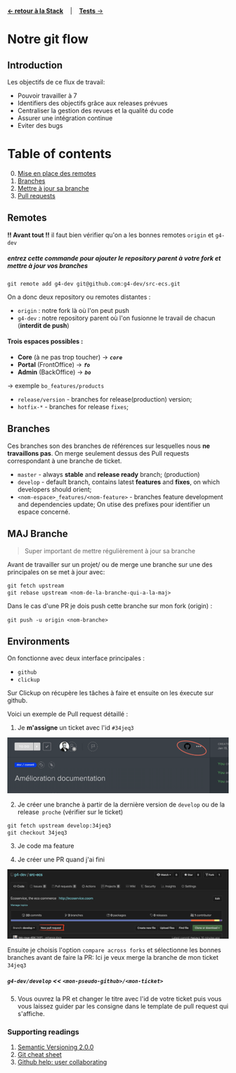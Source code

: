 [**&larr; retour à la Stack**](2Stack.md) &nbsp;&nbsp; | &nbsp;&nbsp; [**Tests** &rarr;](4Tests.md)

# Notre git flow

## Introduction
Les objectifs de ce flux de travail:
 - Pouvoir travailler à 7
 - Identifiers des objectifs grâce aux releases prévues 
 - Centraliser la gestion des revues et la qualité du code
 - Assurer une intégration continue
 - Eviter des bugs

# Table of contents
0. [Mise en place des remotes](#remotes)
1. [Branches](#branches)
4. [Mettre à jour sa branche](#majbranche)
2. [Pull requests](#environments)

## Remotes

**!! Avant tout !!** il faut bien vérifier qu'on a les bonnes remotes `origin` et `g4-dev`

##### entrez cette commande pour ajouter le repository parent à votre fork et mettre à jour vos branches

```
git remote add g4-dev git@github.com:g4-dev/src-ecs.git
```

On a donc deux repository ou remotes distantes :
- `origin` : notre fork là où l'on peut push
- `g4-dev` : notre repository parent où l'on fusionne le travail de chacun (**interdit de push**)

#### Trois espaces possibles :
  - **Core** (à ne pas trop toucher) &rarr; ***`core`***
  - **Portal** (FrontOffice) &rarr; ***`fo`***
  - **Admin** (BackOffice) &rarr; ***`bo`***

&rarr; exemple `bo_features/products`

- `release/version` - branches for release(production) version;
- `hotfix-*` - branches for release `fixes`;

## Branches

Ces branches son des branches de références sur lesquelles nous **ne travaillons pas**.
On merge seulement dessus des Pull requests correspondant à une branche de ticket.

- `master` - always **stable** and **release ready** branch; (production)
- `develop` - default branch, contains latest **features** and **fixes**, on which developers should orient;
- `<nom-espace>_features/<nom-feature>` - branches feature development and dependencies update;
On utise des prefixes pour identifier un espace concerné.

## MAJ Branche
> Super important de mettre régulièrement à jour sa branche

Avant de travailler sur un projet/ ou de merge une branche sur une des principales on se met à jour avec:

```
git fetch upstream
git rebase upstream <nom-de-la-branche-qui-a-la-maj>
```

Dans le cas d'une PR je dois push cette branche sur mon fork (origin) :

`git push -u origin <nom-branche>`

## Environments

On fonctionne avec deux interface principales :
- `github`
- `clickup`

Sur Clickup on récupère les tâches à faire et ensuite on les éxecute sur github.

Voici un exemple de Pull request détaillé :

  1. Je **m'assigne** un ticket avec l'id `#34jeq3`

  ![image_ticket](res/start_ticket.png)

  2. Je créer une branche à partir de la dernière version de `develop` ou de la release` proche` (vérifier sur le ticket)
  
  ```
  git fetch upstream develop:34jeq3
  git checkout 34jeq3
  ```

  3. Je code ma feature

  4. Je créer une PR quand j'ai fini
  
  ![pr-step-1](res/pr-step1.png)
  
  Ensuite je choisis l'option `compare across forks` et sélectionne les bonnes branches avant de faire la PR:
  Ici je veux merge la branche de mon ticket `34jeq3`
  ##### `g4-dev/develop` << `<mon-pseudo-github>/<mon-ticket>` 
  
  5. Vous ouvrez la PR et changer le titre avec l'id de votre ticket puis vous vous laissez guider par les consigne dans le template de pull request qui s'affiche.


### Supporting readings

1. [Semantic Versioning 2.0.0](http://semver.org/)
2. [Git cheat sheet](https://training.github.com/kit/downloads/github-git-cheat-sheet.pdf)
3. [Github help: user collaborating](https://help.github.com/categories/collaborating/)

